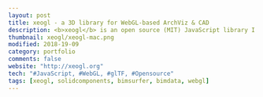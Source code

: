 ```yaml
---
layout: post
title: xeogl - a 3D library for WebGL-based ArchViz & CAD 
description: <b>xeogl</b> is an open source (MIT) JavaScript library I created for WebGL-based 3D visualization in the browser.<br><br>xeogl is production-proven and is currently used within several commercial BIM and CAD viewers.
thumbnail: xeogl/xeogl-mac.png
modified: 2018-19-09
category: portfolio
comments: false
website: "http://xeogl.org"
tech: "#JavaScript, #WebGL, #glTF, #Opensource"
tags: [xeogl, solidcomponents, bimsurfer, bimdata, webgl]
---
```



